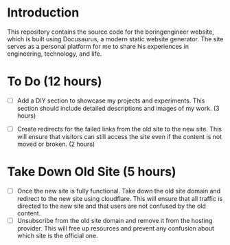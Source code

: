 # Introduction

This repository contains the source code for the boringengineer website, which is built using Docusaurus, a modern static website generator. The site serves as a personal platform for me to share his experiences in engineering, technology, and life.

# To Do (12 hours)

- [ ] Add a DIY section to showcase my projects and experiments. This section should include detailed descriptions and images of my work. (3 hours)

- [ ] Create redirects for the failed links from the old site to the new site. This will ensure that visitors can still access the site even if the content is not moved or broken. (2 hours)

# Take Down Old Site (5 hours)

- [ ] Once the new site is fully functional. Take down the old site domain and redirect to the new site using cloudflare. This will ensure that all traffic is directed to the new site and that users are not confused by the old content.
- [ ] Unsubscribe from the old site domain and remove it from the hosting provider. This will free up resources and prevent any confusion about which site is the official one.